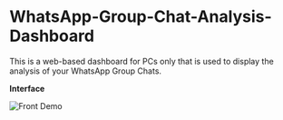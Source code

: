 # WhatsApp-Group-Chat-Analysis-Dashboard

This is a web-based dashboard for PCs only that is used to display the analysis of your WhatsApp Group Chats.

**Interface**

![Front Demo]('Images\Front_show.jpg)